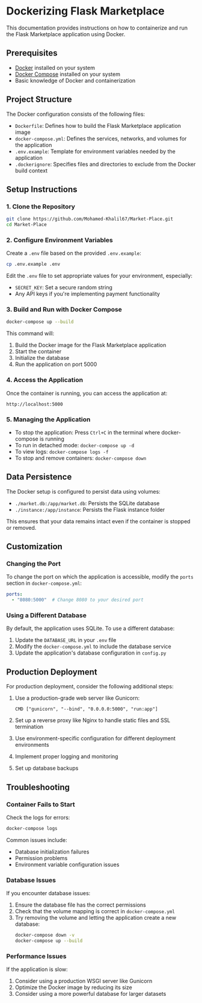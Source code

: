 # Dockerizing Flask Marketplace

This documentation provides instructions on how to containerize and run the Flask Marketplace application using Docker.

## Prerequisites

- [Docker](https://docs.docker.com/get-docker/) installed on your system
- [Docker Compose](https://docs.docker.com/compose/install/) installed on your system
- Basic knowledge of Docker and containerization

## Project Structure

The Docker configuration consists of the following files:

- `Dockerfile`: Defines how to build the Flask Marketplace application image
- `docker-compose.yml`: Defines the services, networks, and volumes for the application
- `.env.example`: Template for environment variables needed by the application
- `.dockerignore`: Specifies files and directories to exclude from the Docker build context

## Setup Instructions

### 1. Clone the Repository

```bash
git clone https://github.com/Mohamed-Khalil67/Market-Place.git
cd Market-Place
```

### 2. Configure Environment Variables

Create a `.env` file based on the provided `.env.example`:

```bash
cp .env.example .env
```

Edit the `.env` file to set appropriate values for your environment, especially:
- `SECRET_KEY`: Set a secure random string
- Any API keys if you're implementing payment functionality

### 3. Build and Run with Docker Compose

```bash
docker-compose up --build
```

This command will:
1. Build the Docker image for the Flask Marketplace application
2. Start the container
3. Initialize the database
4. Run the application on port 5000

### 4. Access the Application

Once the container is running, you can access the application at:

```
http://localhost:5000
```

### 5. Managing the Application

- To stop the application: Press `Ctrl+C` in the terminal where docker-compose is running
- To run in detached mode: `docker-compose up -d`
- To view logs: `docker-compose logs -f`
- To stop and remove containers: `docker-compose down`

## Data Persistence

The Docker setup is configured to persist data using volumes:

- `./market.db:/app/market.db`: Persists the SQLite database
- `./instance:/app/instance`: Persists the Flask instance folder

This ensures that your data remains intact even if the container is stopped or removed.

## Customization

### Changing the Port

To change the port on which the application is accessible, modify the `ports` section in `docker-compose.yml`:

```yaml
ports:
  - "8080:5000"  # Change 8080 to your desired port
```

### Using a Different Database

By default, the application uses SQLite. To use a different database:

1. Update the `DATABASE_URL` in your `.env` file
2. Modify the `docker-compose.yml` to include the database service
3. Update the application's database configuration in `config.py`

## Production Deployment

For production deployment, consider the following additional steps:

1. Use a production-grade web server like Gunicorn:
   ```
   CMD ["gunicorn", "--bind", "0.0.0.0:5000", "run:app"]
   ```

2. Set up a reverse proxy like Nginx to handle static files and SSL termination

3. Use environment-specific configuration for different deployment environments

4. Implement proper logging and monitoring

5. Set up database backups

## Troubleshooting

### Container Fails to Start

Check the logs for errors:
```bash
docker-compose logs
```

Common issues include:
- Database initialization failures
- Permission problems
- Environment variable configuration issues

### Database Issues

If you encounter database issues:
1. Ensure the database file has the correct permissions
2. Check that the volume mapping is correct in `docker-compose.yml`
3. Try removing the volume and letting the application create a new database:
   ```bash
   docker-compose down -v
   docker-compose up --build
   ```

### Performance Issues

If the application is slow:
1. Consider using a production WSGI server like Gunicorn
2. Optimize the Docker image by reducing its size
3. Consider using a more powerful database for larger datasets
